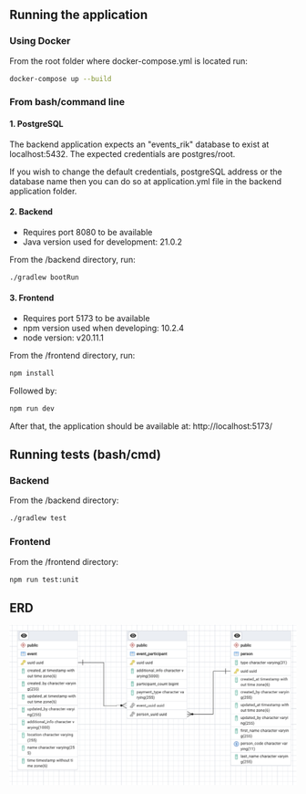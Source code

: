 ## Running the application
### Using Docker
From the root folder where docker-compose.yml is located run:
```bash
docker-compose up --build
```
### From bash/command line
#### 1. PostgreSQL

The backend application expects an "events_rik" database to exist at localhost:5432. The expected credentials are postgres/root.

If you wish to change the default credentials, postgreSQL address or the database name then you can do so at application.yml file in the backend application folder.

#### 2. Backend

- Requires port 8080 to be available 
- Java version used for development: 21.0.2

From the /backend directory, run:
```bash
./gradlew bootRun
```

#### 3. Frontend

- Requires port 5173 to be available
- npm version used when developing: 10.2.4
- node version: v20.11.1

From the /frontend directory, run:
```bash
npm install
```
Followed by:
```bash
npm run dev
```

After that, the application should be available at: http://localhost:5173/

## Running tests (bash/cmd)

### Backend

From the /backend directory:
```bash
./gradlew test
```

### Frontend

From the /frontend directory:
```bash
npm run test:unit
```

## ERD
![events_rik_ERD](events_rik_ERD.png)